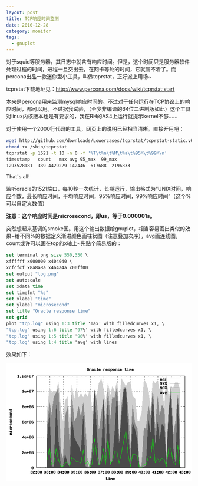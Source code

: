 ```yaml
---
layout: post
title: TCP响应时间监测
date: 2010-12-28
category: monitor
tags:
  - gnuplot
---
```


对于squid等服务器，其日志中就含有响应时间。但是，这个时间只是服务器软件处理过程的时间，进程一旦交出去，在网卡等处的时间，它就管不着了。而percona出品一款迷你型小工具，叫做tcprstat，正好派上用场~

tcprstat下载地址见：<http://www.percona.com/docs/wiki/tcprstat:start>

本来是percona用来监测mysql响应时间的。不过对于任何运行在TCP协议上的响应时间，都可以用。不过据我试验，（至少非编译的64位二进制版如此）这个工具对linux内核版本也是有要求的，我在RH的AS4上运行就提示kernel不够……

对于使用一个2000行代码的工具，网页上的说明已经相当清晰。直接开用吧：

```bash
wget http://github.com/downloads/Lowercases/tcprstat/tcprstat-static.v0.3.1.x86_64 --no-check-certificate -O /sbin/tcprstat
chmod +x /sbin/tcprstat
tcprstat -p 1521 -t 10 -n 0 -f '%T\t%n\t%M\t%a\t%95M\t%99M\n'
timestamp	count	max	avg	95_max	99_max
1293528181	339	4429229	142446	617688	2196833
```

That's all!

监听oracle的1521端口，每10秒一次统计，长期运行，输出格式为“UNIX时间，响应个数，最长响应时间，平均响应时间，95%响应时间，99%响应时间”（这个%可以自定义数值）

__注意：这个响应时间是microsecond，即us，等于0.000001s。__

突然想起来基调的smoke图。用这个输出数据给gnuplot，相当容易画出类似的效果~给不同%的数据定义渐进颜色画柱状图（注意叠加次序），avg画连线图，count或许可以画在top的x轴上~先贴个简易版的：

```tcl
set terminal png size 550,350 \
xffffff x000000 x404040 \
xcfcfcf x8a8a8a x4a4a4a x00ff00
set output "log.png"
set autoscale
set xdata time
set timefmt "%s"
set xlabel "time"
set ylabel "microsecond"
set title "Oracle response time"
set grid
plot "tcp.log" using 1:3 title 'max' with filledcurves x1, \
"tcp.log" using 1:6 title '97%' with filledcurves x1, \
"tcp.log" using 1:5 title '90%' with filledcurves x1, \
"tcp.log" using 1:4 title 'avg' with lines
```

效果如下：

![tcprstat-gnuplot](/images/uploads/log-2.png)
